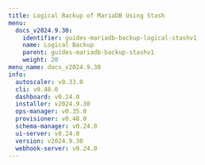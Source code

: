 ```yaml
---
title: Logical Backup of MariaDB Using Stash
menu:
  docs_v2024.9.30:
    identifier: guides-mariadb-backup-logical-stashv1
    name: Logical Backup
    parent: guides-mariadb-backup-stashv1
    weight: 20
menu_name: docs_v2024.9.30
info:
  autoscaler: v0.33.0
  cli: v0.48.0
  dashboard: v0.24.0
  installer: v2024.9.30
  ops-manager: v0.35.0
  provisioner: v0.48.0
  schema-manager: v0.24.0
  ui-server: v0.24.0
  version: v2024.9.30
  webhook-server: v0.24.0
---
```


